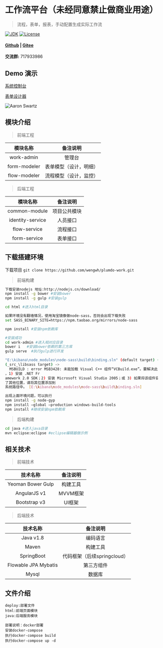 # 工作流平台（未经同意禁止做商业用途）
> 流程，表单，报表，手动配置生成实际工作流

[![JDK](https://img.shields.io/badge/JDK-1.8-yellow.svg)](#)
[![License](http://img.shields.io/:license-apache2-brightgreen.svg)](http://www.apache.org/licenses/LICENSE-2.0.html)

#### [Github](https://github.com/wengwh/plumdo-work) | [Gitee](https://gitee.com/wengwh/plumdo-work)

**交流群:** 717933986


## Demo 演示
[系统控制台](http://work.plumdo.com) 

[表单设计器](https://wengwh.github.io/plumdo-work)


![Aaron Swartz](https://raw.githubusercontent.com/wengwh/plumdo-work/master/docs/design.png)

## 模块介绍
>  前端工程

| 模块名称      |          备注说明           |
| :---------:   | :-------------------------: |
| work-admin    |          管理台        |
| form-modeler  | 表单模型（设计，明细） |
| flow-modeler  | 流程模型（设计，监控） |

>  后端工程

| 模块名称          |          备注说明           |
| :-------------:   |   :-----------------------: |
| common-module     | 项目公共模块  |
| identity-service  | 人员接口      |
| flow-service      | 流程接口      |
| form-service      | 表单接口      |


## 下载搭建环境
下载项目 `git clone https://github.com/wengwh/plumdo-work.git`

> 前端构建

```bash
下载安装nodejs 地址:http://nodejs.cn/download/
npm install -g bower #安装bower
npm install -g gulp #安装gulp 

cd html #进入html目录

如果环境没有翻墙情况，使用淘宝镜像做node-sass，否则会出现下载失败
set SASS_BINARY_SITE=https://npm.taobao.org/mirrors/node-sass

npm install #安装npm依赖库

#安装成功
cd work-admin #进入相对应目录
bower i   #安装bower依赖的第三方库
gulp serve  #执行gulp进行开发
```

```bash
"E:\kibana\node_modules\node-sass\build\binding.sln" (default target) (1) ->
(_src_\libsass target) ->
  MSBUILD : error MSB3428: 未能加载 Visual C++ 组件“VCBuild.exe”。要解决此问题
，1) 安装 .NET Fr
amework 2.0 SDK；2) 安装 Microsoft Visual Studio 2005；或 3) 如果将该组件安装到
了其他位置，请将其位置添加到
系统路径中。 [E:\kibana\node_modules\node-sass\build\binding.sln]

出现上面环境问题，可以执行
npm install -g node-gyp 
npm install –global –production windows-build-tools
npm install #继续安装npm依赖库
```


> 后端构建

```bash
cd java #进入java目录
mvn eclipse:eclipse #eclipse编辑器做示例
```



## 相关技术

>  前端技术
 
| 技术名称           |          备注说明           |
| :-------------:    |    :----------------------: |
| Yeoman Bower Gulp  |          构建工具           |
| AngularJS v1       |          MVVM框架           |
| Bootstrap v3       |          UI框架             |

>  后端技术

| 技术名称              |          备注说明         |
| :----------------:    |   :---------------------: |
| Java v1.8             |         编码语言          |
| Maven                 |         构建工具          |
| SpringBoot            |代码框架（后续springcloud）|
| Flowable JPA Mybatis  |         第三方组件        |
| Mysql                 |          数据库           |


## 文件介绍
```
deploy:部署文件
html:前端页面模块
java:后端服务模块

部署说明：docker部署
安装docker-compose
执行docker-compose build
执行docker-compose up -d
```